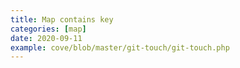 ```yaml
---
title: Map contains key
categories: [map]
date: 2020-09-11
example: cove/blob/master/git-touch/git-touch.php
---
```

